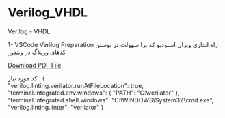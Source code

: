 # Verilog_VHDL
Verilog - VHDL

1- VSCode Verilog Preparation 
راه اندازی ویژال استودیو کد برا سهولت در نوستن کدهای وریلاگ در ویندوز

[Download PDF File](https://github.com/amirrezatav/Verilog_VHDL/blob/main/VSCodeVerilogPreparation%20.pdf)

کد مورد نیاز :
       {        
       "verilog.linting.verilator.runAtFileLocation": true,
       "terminal.integrated.env.windows": {
       "PATH": "C:\\verilator"
       },
       "terminal.integrated.shell.windows": "C:\\WINDOWS\\System32\\cmd.exe",
       "verilog.linting.linter": "verilator"
       }
